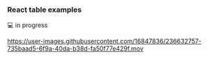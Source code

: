 ### React table examples


:computer: in progress


https://user-images.githubusercontent.com/16847836/236632757-735baad5-6f9a-40da-b38d-fa50f77e429f.mov

